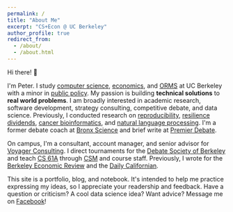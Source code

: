 ```yaml
---
permalink: /
title: "About Me"
excerpt: "CS+Econ @ UC Berkeley"
author_profile: true
redirect_from: 
  - /about/
  - /about.html
---
```


Hi there! 👋

I'm Peter. I study [computer science](https://eecs.berkeley.edu/), [economics](http://guide.berkeley.edu/undergraduate/degree-programs/economics/), and [ORMS](http://guide.berkeley.edu/undergraduate/degree-programs/operations-research-management-science/) at UC Berkeley with a minor in [public policy](http://guide.berkeley.edu/undergraduate/degree-programs/public-policy/). My passion is building <strong>technical solutions</strong> to <strong>real world problems</strong>. I am broadly interested in academic research, software development, strategy consulting, competitive debate, and data science. Previously, I conducted research on [reproducibility](https://www.bitss.org/), [resilience dividends](https://doi.org/10.6028/NIST.SP.1260), [cancer bioinformatics](../publication/2021-08-27-tpwshiny), and [natural language processing](../publication/2020-10-01-edges). I'm a former debate coach at [Bronx Science](https://www.bxscience.edu/apps/pages/index.jsp?uREC_ID=105230&type=d) and brief write at [Premier Debate](https://www.premierdebate.com/).

On campus, I'm a consultant, account manager, and senior advisor for [Voyager Consulting](http://www.voyagerconsulting.org/). I direct tournaments for the [Debate Society of Berkeley](https://debate.berkeley.edu/) and teach [CS 61A](https://cs61a.org/) through [CSM](https://csmentors.berkeley.edu/) and course staff. Previously, I wrote for the [Berkeley Economic Review](https://econreview.berkeley.edu/) and the [Daily Californian](https://www.dailycal.org/author/peterzhang/).


This site is a portfolio, blog, and notebook. It's intended to help me practice expressing my ideas, so I appreciate your readership and feedback. Have a question or criticism? A cool data science idea? Want advice? Message me on [Facebook](https://www.facebook.com/petejzh/)!



